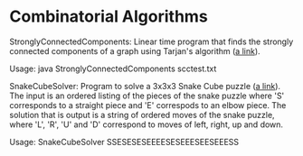 # Combinatorial Algorithms

StronglyConnectedComponents: Linear time program that finds the strongly connected components of a graph using Tarjan's algorithm ([a link](https://en.wikipedia.org/wiki/Tarjan%27s_strongly_connected_components_algorithm)).

Usage: java StronglyConnectedComponents scctest.txt

SnakeCubeSolver: Program to solve a 3x3x3 Snake Cube puzzle ([a link](https://en.wikipedia.org/wiki/Snake_cube)). The input is an ordered listing of the pieces of the snake puzzle where 'S' corresponds to a straight piece and 'E' correspods to an elbow piece. The solution that is output is a string of ordered moves of the snake puzzle, where 'L', 'R', 'U' and 'D' correspond to moves of left, right, up and down.

Usage: SnakeCubeSolver SSESESESEEEESESEEESEESEEESS
